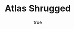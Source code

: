 ---
title: "Atlas Shrugged"
bookCover: "/assets/book-covers/atlas-shrugged.jpg"
slug: "atlas-shrugged"
bookAuthor: "Ayn Rand"
rating: 10
done: false
tags: []
summary: false
detailesNotes: false
amazonLink: ""
author:
  name: Rico Trebeljahr
  picture: "/assets/blog/profile.jpeg"
---